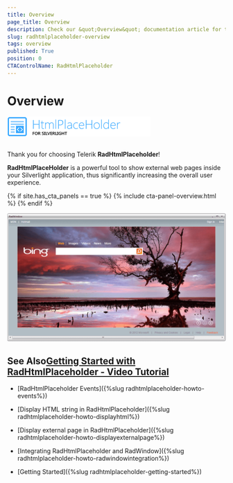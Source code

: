 ```yaml
---
title: Overview
page_title: Overview
description: Check our &quot;Overview&quot; documentation article for the RadHtmlPlaceholder {{ site.framework_name }} control.
slug: radhtmlplaceholder-overview
tags: overview
published: True
position: 0
CTAControlName: RadHtmlPlaceholder
---
```


# Overview



![htmlplaceholder sl icon](images/htmlplaceholder_sl_icon.png)

## 

Thank you for choosing Telerik __RadHtmlPlaceholder__!
				
__RadHtmlPlaceHolder__ is a powerful tool to show external web pages inside your Silverlight application, thus significantly increasing the overall user experience.

{% if site.has_cta_panels == true %}
{% include cta-panel-overview.html %}
{% endif %}

![htmlplaceholder-overview](images/htmlplaceholder-overview.png)


## See Also[Getting Started with RadHtmlPlaceholder - Video Tutorial ](http://tv.telerik.com/watch/silverlight/video/introduction-radhtmlplaceholder-silverlight)

 * [RadHtmlPlaceholder Events]({%slug radhtmlplaceholder-howto-events%})

 * [Display HTML string in RadHtmlPlaceholder]({%slug radhtmlplaceholder-howto-displayhtml%})

 * [Display external page in RadHtmlPlaceholder]({%slug radhtmlplaceholder-howto-displayexternalpage%})

 * [Integrating RadHtmlPlaceholder and RadWindow]({%slug radhtmlplaceholder-howto-radwindowintegration%})

 * [Getting Started]({%slug radhtmlplaceholder-getting-started%})
